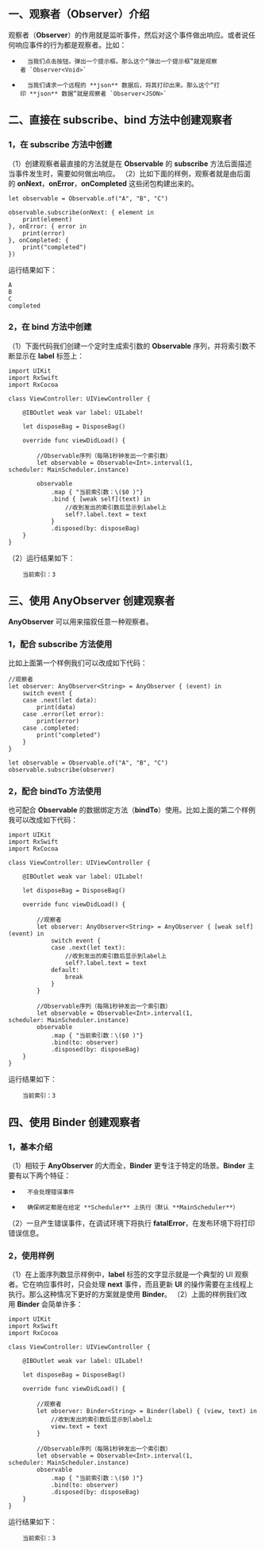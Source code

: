 ## 一、观察者（Observer）介绍

观察者（**Observer**）的作用就是监听事件，然后对这个事件做出响应。或者说任何响应事件的行为都是观察者。比如：
* 		当我们点击按钮，弹出一个提示框。那么这个“弹出一个提示框”就是观察者 `Observer<Void>`
* 		当我们请求一个远程的 **json** 数据后，将其打印出来。那么这个“打印 **json** 数据”就是观察者 `Observer<JSON>`

## 二、直接在 subscribe、bind 方法中创建观察者

### 1，在 **subscribe** 方法中创建
（1）创建观察者最直接的方法就是在 **Observable** 的 **subscribe** 方法后面描述当事件发生时，需要如何做出响应。
（2）比如下面的样例，观察者就是由后面的 **onNext**，**onError**，**onCompleted** 这些闭包构建出来的。

```
let observable = Observable.of("A", "B", "C")
          
observable.subscribe(onNext: { element in
    print(element)
}, onError: { error in
    print(error)
}, onCompleted: {
    print("completed")
})
```
运行结果如下：

```
A
B
C
completed
```

### 2，在 bind 方法中创建
（1）下面代码我们创建一个定时生成索引数的 **Observable** 序列，并将索引数不断显示在 **label** 标签上：

```
import UIKit
import RxSwift
import RxCocoa
 
class ViewController: UIViewController {
     
    @IBOutlet weak var label: UILabel!
     
    let disposeBag = DisposeBag()
     
    override func viewDidLoad() {
         
        //Observable序列（每隔1秒钟发出一个索引数）
        let observable = Observable<Int>.interval(1, scheduler: MainScheduler.instance)
 
        observable
            .map { "当前索引数：\($0 )"}
            .bind { [weak self](text) in
                //收到发出的索引数后显示到label上
                self?.label.text = text
            }
            .disposed(by: disposeBag)
    }
}
```

（2）运行结果如下：

```
	当前索引：3
```

## 三、使用 AnyObserver 创建观察者
**AnyObserver** 可以用来描叙任意一种观察者。

### 1，配合 subscribe 方法使用
比如上面第一个样例我们可以改成如下代码：

```
//观察者
let observer: AnyObserver<String> = AnyObserver { (event) in
    switch event {
    case .next(let data):
        print(data)
    case .error(let error):
        print(error)
    case .completed:
        print("completed")
    }
}
 
let observable = Observable.of("A", "B", "C")
observable.subscribe(observer)
```

### 2，配合 bindTo 方法使用
也可配合 **Observable** 的数据绑定方法（**bindTo**）使用。比如上面的第二个样例我可以改成如下代码：


```
import UIKit
import RxSwift
import RxCocoa
 
class ViewController: UIViewController {
     
    @IBOutlet weak var label: UILabel!
     
    let disposeBag = DisposeBag()
     
    override func viewDidLoad() {
         
        //观察者
        let observer: AnyObserver<String> = AnyObserver { [weak self] (event) in
            switch event {
            case .next(let text):
                //收到发出的索引数后显示到label上
                self?.label.text = text
            default:
                break
            }
        }
         
        //Observable序列（每隔1秒钟发出一个索引数）
        let observable = Observable<Int>.interval(1, scheduler: MainScheduler.instance)
        observable
            .map { "当前索引数：\($0 )"}
            .bind(to: observer)
            .disposed(by: disposeBag)
    }
}
```
运行结果如下：

```
	当前索引：3
```

## 四、使用 Binder 创建观察者
### 1，基本介绍
（1）相较于 **AnyObserver** 的大而全，**Binder** 更专注于特定的场景。**Binder** 主要有以下两个特征：
* 		不会处理错误事件
* 		确保绑定都是在给定 **Scheduler** 上执行（默认 **MainScheduler**）
（2）一旦产生错误事件，在调试环境下将执行 **fatalError**，在发布环境下将打印错误信息。


### 2，使用样例
（1）在上面序列数显示样例中，**label** 标签的文字显示就是一个典型的 UI 观察者。它在响应事件时，只会处理 **next** 事件，而且更新 **UI** 的操作需要在主线程上执行。那么这种情况下更好的方案就是使用 **Binder**。
（2）上面的样例我们改用 **Binder** 会简单许多：

```
import UIKit
import RxSwift
import RxCocoa
 
class ViewController: UIViewController {
     
    @IBOutlet weak var label: UILabel!
     
    let disposeBag = DisposeBag()
     
    override func viewDidLoad() {
                 
        //观察者
        let observer: Binder<String> = Binder(label) { (view, text) in
            //收到发出的索引数后显示到label上
            view.text = text
        }
         
        //Observable序列（每隔1秒钟发出一个索引数）
        let observable = Observable<Int>.interval(1, scheduler: MainScheduler.instance)
        observable
            .map { "当前索引数：\($0 )"}
            .bind(to: observer)
            .disposed(by: disposeBag)
    }
}
```
运行结果如下：

```
	当前索引：3
```

